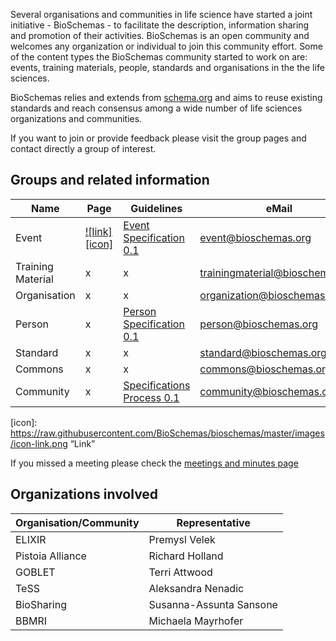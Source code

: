 Several organisations and communities in life science have started a joint initiative - BioSchemas - to facilitate the description, information sharing and promotion of their activities. BioSchemas is an open community and welcomes any organization or individual to join this community effort. Some of the content types the BioSchemas community started to work on are: events, training materials, people, standards and organisations in the the life sciences.

BioSchemas relies and extends from [schema.org](http://schema.org) and aims to reuse existing standards and reach consensus among a wide number of life sciences organizations and communities.

If you want to join or provide feedback please visit the group pages and contact directly a group of interest.


## Groups and related information

Name | Page | Guidelines | eMail | Tasks/issues
--- | --- | --- | --- | --- 
Event | [![link][icon]](https://github.com/BioSchemas/bioschemas/wiki/Event-Group) | [Event Specification 0.1](https://docs.google.com/document/d/1CzE_EGDp_II7skKCUFzZUQ7ZSkImkwcEPiQJVpX8YNk/edit?usp=sharing) | event@bioschemas.org | [x](https://github.com/BioSchemas/bioschemas/labels/type%3A%20event)
Training Material | x | x | trainingmaterial@bioschemas.org | [x](https://github.com/BioSchemas/bioschemas/labels/type%3A%20training%20material)
Organisation | x | x | organization@bioschemas.org | [x](https://github.com/BioSchemas/bioschemas/labels/type%3A%20organisation)
Person | x | [Person Specification 0.1](https://docs.google.com/document/d/1Hhm9uZ85eJvH6JG1ZoPz83E9bx-B95r2rW8vPZ2_XJE/edit#heading=h.udykbimgtwao) | person@bioschemas.org | [x](https://github.com/BioSchemas/bioschemas/labels/type%3A%20person)
Standard | x | x | standard@bioschemas.org | [x](https://github.com/BioSchemas/bioschemas/labels/type%3A%20standard)
Commons | x | x | commons@bioschemas.org | [x](https://github.com/BioSchemas/bioschemas/labels/type%3A%20commons)
Community | x | [Specifications Process 0.1](https://docs.google.com/document/d/1eDHBfw6frl9xAjIduLYRwcqUY3jehfzJ-xSKCc1nSsc/edit?usp=sharing) | community@bioschemas.org | [x](https://github.com/BioSchemas/bioschemas/labels/type%3A%20community)

[icon]: https://raw.githubusercontent.com/BioSchemas/bioschemas/master/images/icon-link.png “Link”

If you missed a meeting please check the [meetings and minutes page](https://github.com/BioSchemas/bioschemas/wiki/Meetings-and-minutes)

## Organizations involved

Organisation/Community | Representative
--- | --- 
ELIXIR | Premysl Velek
Pistoia Alliance | Richard Holland
GOBLET | Terri Attwood
TeSS | Aleksandra Nenadic
BioSharing | Susanna-Assunta Sansone
BBMRI | Michaela Mayrhofer

